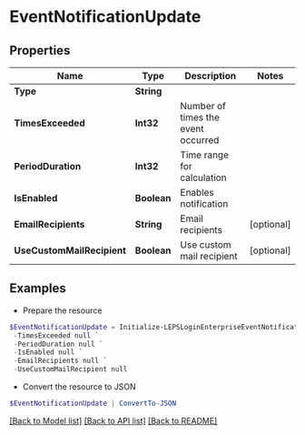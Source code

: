 # EventNotificationUpdate
## Properties

Name | Type | Description | Notes
------------ | ------------- | ------------- | -------------
**Type** | **String** |  | 
**TimesExceeded** | **Int32** | Number of times the event occurred | 
**PeriodDuration** | **Int32** | Time range for calculation | 
**IsEnabled** | **Boolean** | Enables notification | 
**EmailRecipients** | **String** | Email recipients | [optional] 
**UseCustomMailRecipient** | **Boolean** | Use custom mail recipient | [optional] 

## Examples

- Prepare the resource
```powershell
$EventNotificationUpdate = Initialize-LEPSLoginEnterpriseEventNotificationUpdate  -Type null `
 -TimesExceeded null `
 -PeriodDuration null `
 -IsEnabled null `
 -EmailRecipients null `
 -UseCustomMailRecipient null
```

- Convert the resource to JSON
```powershell
$EventNotificationUpdate | ConvertTo-JSON
```

[[Back to Model list]](../README.md#documentation-for-models) [[Back to API list]](../README.md#documentation-for-api-endpoints) [[Back to README]](../README.md)

